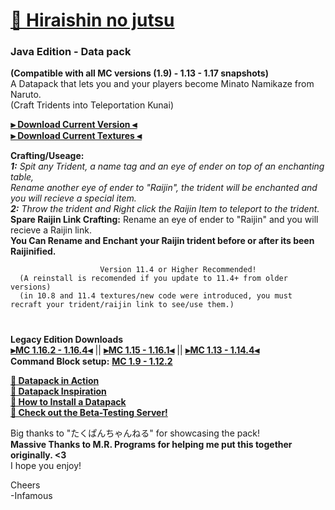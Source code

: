 # [🎥 Hiraishin no jutsu](https://youtu.be/dOuJNRJvqmY)
### Java Edition - Data pack  

**(Compatible with all MC versions (1.9) - 1.13 - 1.17 snapshots)**  
A Datapack that lets you and your players become Minato Namikaze from Naruto.    
      (Craft Tridents into Teleportation Kunai)  

**[⫸ Download Current Version ⫷](https://github.com/InfamousMusicify/Flying-Raijin/raw/master/Raijin%20V11.4.zip)  
[⫸ Download Current Textures ⫷](https://github.com/InfamousMusicify/Flying-Raijin/raw/master/Raijin%20Textures%20V0.4.zip)**  

**Crafting/Useage:**   
_**1:** Spit any Trident, a name tag and an eye of ender on top of an enchanting table,    
Rename another eye of ender to "Raijin", the trident will be enchanted and you will recieve a special item.    
**2:** Throw the trident and Right click the Raijin Item to teleport to the trident._  
**Spare Raijin Link Crafting:** Rename an eye of ender to "Raijin" and you will recieve a Raijin link.  
      **You Can Rename and Enchant your Raijin trident before or after its been Raijinified.**  

                        Version 11.4 or Higher Recommended!  
      (A reinstall is recomended if you update to 11.4+ from older versions)  
      (in 10.8 and 11.4 textures/new code were introduced, you must recraft your trident/raijin link to see/use them.)

#
**Legacy Edition Downloads**  
**[⫸MC 1.16.2 - 1.16.4⫷](https://github.com/InfamousMusicify/Flying-Raijin/raw/Legacy/Raijin%20LV0.3.zip)** || **[⫸MC 1.15 - 1.16.1⫷](https://github.com/InfamousMusicify/Flying-Raijin/raw/Legacy/Raijin%20LV0.2.zip)** || **[⫸MC 1.13 - 1.14.4⫷](https://github.com/InfamousMusicify/Flying-Raijin/raw/Legacy/Raijin%20LV0.1.zip)**    
**Command Block setup:** **[MC 1.9 - 1.12.2](https://github.com/InfamousMusicify/Flying-Raijin/tree/MC-1.11-1.12.2)**  

**[🔗 Datapack in Action](https://youtu.be/dOuJNRJvqmY)  
[🔗 Datapack Inspiration](https://youtu.be/Fd_vSRkGlv8)  
[🔗 How to Install a Datapack](https://www.youtube.com/watch?v=4Dxzw12TQcg)    
[🔗 Check out the Beta-Testing Server!](https://bit.ly/2TizsgS)**  

Big thanks to "たくぱんちゃんねる" for showcasing the pack!  
**Massive Thanks to M.R. Programs for helping me put this together originally. <3**  
I hope you enjoy!  

Cheers  
-Infamous

